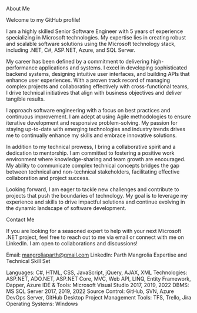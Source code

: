 About Me

Welcome to my GitHub profile!

I am a highly skilled Senior Software Engineer with 5 years of experience specializing in Microsoft technologies. My expertise lies in creating robust and scalable software solutions using the Microsoft technology stack, including .NET, C#, ASP.NET, Azure, and SQL Server.

My career has been defined by a commitment to delivering high-performance applications and systems. I excel in developing sophisticated backend systems, designing intuitive user interfaces, and building APIs that enhance user experiences. With a proven track record of managing complex projects and collaborating effectively with cross-functional teams, I drive technical initiatives that align with business objectives and deliver tangible results.

I approach software engineering with a focus on best practices and continuous improvement. I am adept at using Agile methodologies to ensure iterative development and responsive problem-solving. My passion for staying up-to-date with emerging technologies and industry trends drives me to continually enhance my skills and embrace innovative solutions.

In addition to my technical prowess, I bring a collaborative spirit and a dedication to mentorship. I am committed to fostering a positive work environment where knowledge-sharing and team growth are encouraged. My ability to communicate complex technical concepts bridges the gap between technical and non-technical stakeholders, facilitating effective collaboration and project success.

Looking forward, I am eager to tackle new challenges and contribute to projects that push the boundaries of technology. My goal is to leverage my experience and skills to drive impactful solutions and continue evolving in the dynamic landscape of software development.

Contact Me

If you are looking for a seasoned expert to help with your next Microsoft .NET project, feel free to reach out to me via email or connect with me on LinkedIn. I am open to collaborations and discussions!

Email: mangroliaparth@gmail.com
LinkedIn: Parth Mangrolia
Expertise and Technical Skill Set

Languages: C#, HTML, CSS, JavaScript, jQuery, AJAX, XML
Technologies: ASP.NET, ADO.NET, ASP.NET Core, MVC, Web API, LINQ, Entity Framework, Dapper, Azure
IDE & Tools: Microsoft Visual Studio 2017, 2019, 2022
DBMS: MS SQL Server 2017, 2019, 2022
Source Control: GitHub, SVN, Azure DevOps Server, GitHub Desktop
Project Management Tools: TFS, Trello, Jira
Operating Systems: Windows

